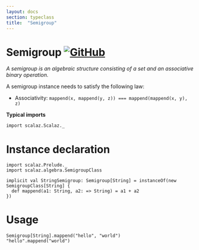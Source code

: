 ```yaml
---
layout: docs
section: typeclass
title:  "Semigroup"
---
```


# Semigroup [![GitHub](../img/github.png)](https://github.com/scalaz/scalaz/blob/series/8.0.x/base/shared/src/main/scala/scalaz/algebra/semigroup.scala)

*A semigroup is an algebraic structure consisting of a set and an associative binary operation.*

A semigroup instance needs to satisfy the following law:

- Associativity: `mappend(x, mappend(y, z)) === mappend(mappend(x, y), z)`

**Typical imports**

```tut:silent
import scalaz.Scalaz._
```

# Instance declaration

```tut
import scalaz.Prelude._
import scalaz.algebra.SemigroupClass

implicit val StringSemigroup: Semigroup[String] = instanceOf(new SemigroupClass[String] {
  def mappend(a1: String, a2: => String) = a1 + a2
})
```

# Usage

```tut
Semigroup[String].mappend("hello", "world")
"hello".mappend("world")
```
